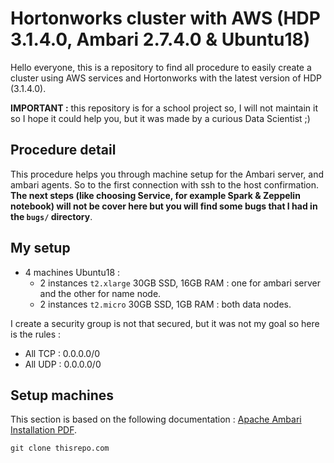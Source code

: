 # Hortonworks cluster with AWS (HDP 3.1.4.0, Ambari 2.7.4.0 & Ubuntu18)

Hello everyone, this is a repository to find all procedure to easily create a cluster using AWS services and Hortonworks with the latest version of HDP (3.1.4.0).

**IMPORTANT :** this repository is for a school project so, I will not maintain it so I hope it could help you, but it was made by a curious Data Scientist ;) 

## Procedure detail

This procedure helps you through machine setup for the Ambari server, and ambari agents. So to the first connection with ssh to the host confirmation. **The next steps (like choosing Service, for example Spark & Zeppelin notebook) will not be cover here but you will find some bugs that I had in the `bugs/` directory**.

## My setup

* 4 machines Ubuntu18 :
    * 2 instances `t2.xlarge` 30GB SSD, 16GB RAM : one for ambari server and the other for name node.
    * 2 instances `t2.micro` 30GB SSD, 1GB RAM : both data nodes.

I create a security group is not that secured, but it was not my goal so here is the rules :
* All TCP : 0.0.0.0/0
* All UDP : 0.0.0.0/0

## Setup machines

This section is based on the following documentation : [Apache Ambari Installation
PDF](https://docs.cloudera.com/HDPDocuments/Ambari-2.7.4.0/bk_ambari-installation/content/ch_Getting_Ready.html).

    git clone thisrepo.com

